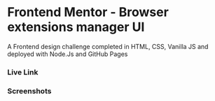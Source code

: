 # Frontend Mentor - Browser extensions manager UI

A Frontend design challenge completed in HTML, CSS, Vanilla JS and deployed with Node.Js and GitHub Pages

### Live Link

> 

### Screenshots


